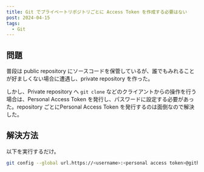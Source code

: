 ```yaml
---
title: Git でプライベートリポジトリごとに Access Token を作成する必要はない
post: 2024-04-15
tags:
  - Git
---
```


## 問題

普段は public repository にソースコードを保管しているが、誰でもみれることが好ましくない場合に遭遇し、private repository を作った。

しかし、Private repository へ `git clone` などのクライアントからの操作を行う場合は、Personal Access Token を発行し、パスワードに設定する必要があった。repository ごとにPersonal Access Token を発行するのは面倒なので解決した。

## 解決方法


以下を実行するだけ。

```sh
git config --global url.https://<username>:<personal access token>@github.com/.insteadOf https://github.com/
```
